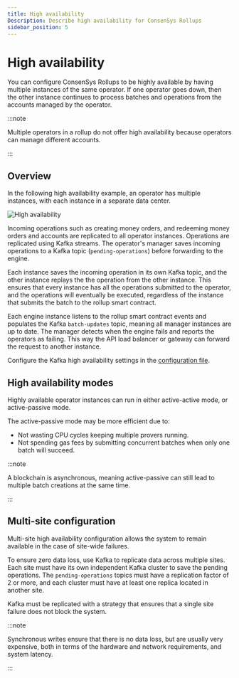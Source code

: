 ```yaml
---
title: High availability
Description: Describe high availability for ConsenSys Rollups
sidebar_position: 5
---
```


# High availability

You can configure ConsenSys Rollups to be highly available by having multiple instances of the same
operator. If one operator goes down, then the other instance continues to process batches and
operations from the accounts managed by the operator.

:::note

Multiple operators in a rollup do not offer high availability because operators can manage different
accounts.

:::

## Overview

In the following high availability example, an operator has multiple instances, with each
instance in a separate data center.

![High availability](/img/HighAvailability.png)

Incoming operations such as creating money orders, and redeeming money orders and accounts are replicated
to all operator instances. Operations are replicated using Kafka streams. The
operator's manager saves incoming operations to a Kafka topic (`pending-operations`) before forwarding
to the engine.

Each instance saves the incoming operation in its own Kafka topic, and the other instance replays the
the operation from the other instance. This ensures that every instance has all the operations
submitted to the operator, and the operations will eventually be executed, regardless of the instance that submits
the batch to the rollup smart contract.

Each engine instance listens to the rollup smart contract events and populates the Kafka `batch-updates`
topic, meaning all manager instances are up to date. The manager detects when the engine fails and
reports the operators as failing. This way the API load balancer or gateway can forward the request
to another instance.

Configure the Kafka high availability settings in the [configuration file](../Reference/Configuration-File.md#hakafka).

## High availability modes

Highly available operator instances can run in either active-active mode, or active-passive mode.

The active-passive mode may be more efficient due to:

* Not wasting CPU cycles keeping multiple provers running.
* Not spending gas fees by submitting concurrent batches when only one batch will succeed.

:::note 

A blockchain is asynchronous, meaning active-passive can still lead to multiple batch creations
at the same time.

:::

## Multi-site configuration

Multi-site high availability configuration allows the system to remain available in the case of
site-wide failures.

To ensure zero data loss, use Kafka to replicate data across multiple sites. Each site must have
its own independent Kafka cluster to save the pending operations. The `pending-operations` topics must
have a replication factor of 2 or more, and each cluster must have at least one replica located in
another site.

Kafka must be replicated with a strategy that ensures that a single site failure does not block the
system.

:::note

Synchronous writes ensure that there is no data loss, but are usually very expensive, both in terms
of the hardware and network requirements, and system latency.

:::